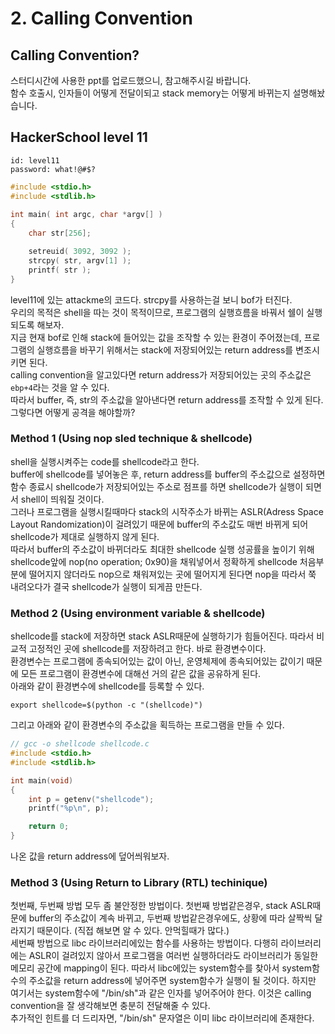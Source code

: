 # 2. Calling Convention
## Calling Convention?

스터디시간에 사용한 ppt를 업로드했으니, 참고해주시길 바랍니다.  
함수 호출시, 인자들이 어떻게 전달이되고 stack memory는 어떻게 바뀌는지 설명해놨습니다.  

## HackerSchool level 11

```
id: level11
password: what!@#$?
```

```c
#include <stdio.h>
#include <stdlib.h>
 
int main( int argc, char *argv[] )
{
	char str[256];

 	setreuid( 3092, 3092 );
	strcpy( str, argv[1] );
	printf( str );
}
```
level11에 있는 attackme의 코드다. strcpy를 사용하는걸 보니 bof가 터진다.  
우리의 목적은 shell을 따는 것이 목적이므로, 프로그램의 실행흐름을 바꿔서 쉘이 실행되도록 해보자.  
지금 현재 bof로 인해 stack에 들어있는 값을 조작할 수 있는 환경이 주어졌는데, 프로그램의 실행흐름을 바꾸기 위해서는 stack에 저장되어있는 return address를 변조시키면 된다.  
calling convention을 알고있다면 return address가 저장되어있는 곳의 주소값은 ```ebp+4```라는 것을 알 수 있다.  
따라서 buffer, 즉, str의 주소값을 알아낸다면 return address를 조작할 수 있게 된다. 그렇다면 어떻게 공격을 해야할까?  

### Method 1 (Using nop sled technique & shellcode)

shell을 실행시켜주는 code를 shellcode라고 한다.  
buffer에 shellcode를 넣어놓은 후, return address를 buffer의 주소값으로 설정하면 함수 종료시 shellcode가 저장되어있는 주소로 점프를 하면 shellcode가 실행이 되면서 shell이 띄워질 것이다.  
그러나 프로그램을 실행시킬때마다 stack의 시작주소가 바뀌는 ASLR(Adress Space Layout Randomization)이 걸려있기 때문에 buffer의 주소값도 매번 바뀌게 되어 shellcode가 제대로 실행하지 않게 된다.  
따라서 buffer의 주소값이 바뀌더라도 최대한 shellcode 실행 성공률을 높이기 위해 shellcode앞에 nop(no operation; 0x90)을 채워넣어서 정확하게 shellcode 처음부분에 떨어지지 않더라도 nop으로 채워져있는 곳에 떨어지게 된다면 nop을 따라서 쭉 내려오다가 결국 shellcode가 실행이 되게끔 만든다.  

### Method 2 (Using environment variable & shellcode)

shellcode를 stack에 저장하면 stack ASLR때문에 실행하기가 힘들어진다. 따라서 비교적 고정적인 곳에 shellcode를 저장하려고 한다. 바로 환경변수이다.  
환경변수는 프로그램에 종속되어있는 값이 아닌, 운영체제에 종속되어있는 값이기 때문에 모든 프로그램이 환경변수에 대해선 거의 같은 값을 공유하게 된다.  
아래와 같이 환경변수에 shellcode를 등록할 수 있다.
```shell
export shellcode=$(python -c "(shellcode)")
```

그리고 아래와 같이 환경변수의 주소값을 획득하는 프로그램을 만들 수 있다.
```c
// gcc -o shellcode shellcode.c
#include <stdio.h>
#include <stdlib.h>

int main(void)
{
    int p = getenv("shellcode");
    printf("%p\n", p);

    return 0;
}
```

나온 값을 return address에 덮어씌워보자.

### Method 3 (Using Return to Library (RTL) techinique)

첫번째, 두번째 방법 모두 좀 불안정한 방법이다. 첫번째 방법같은경우, stack ASLR때문에 buffer의 주소값이 계속 바뀌고, 두번째 방법같은경우에도, 상황에 따라 살짝씩 달라지기 때문이다. (직접 해보면 알 수 있다. 안먹힐때가 많다.)  
세번째 방법으로 libc 라이브러리에있는 함수를 사용하는 방법이다. 다행히 라이브러리에는 ASLR이 걸려있지 않아서 프로그램을 여러번 실행하더라도 라이브러리가 동일한 메모리 공간에 mapping이 된다. 따라서 libc에있는 system함수를 찾아서 system함수의 주소값을 return address에 넣어주면 system함수가 실행이 될 것이다. 하지만 여기서는 system함수에 "/bin/sh"과 같은 인자를 넣어주어야 한다. 이것은 calling convention을 잘 생각해보면 충분히 전달해줄 수 있다.  
추가적인 힌트를 더 드리자면, "/bin/sh" 문자열은 이미 libc 라이브러리에 존재한다.